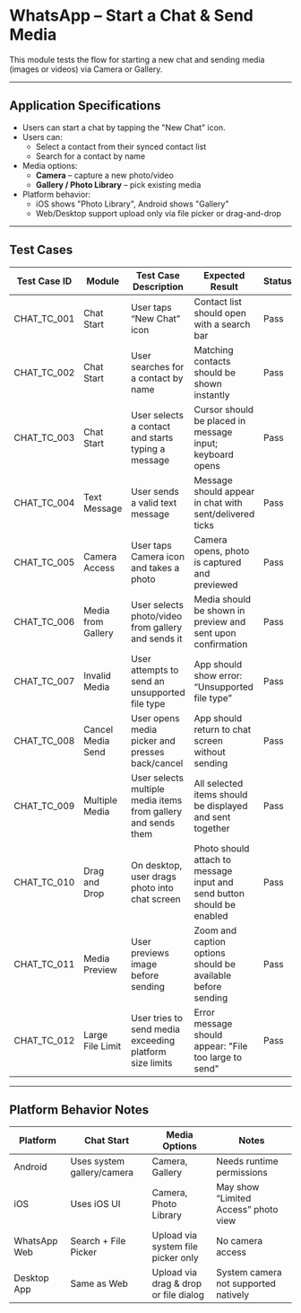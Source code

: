 # WhatsApp – Start a Chat & Send Media

This module tests the flow for starting a new chat and sending media (images or videos) via Camera or Gallery.

---

## Application Specifications

- Users can start a chat by tapping the "New Chat" icon.
- Users can:
  - Select a contact from their synced contact list
  - Search for a contact by name
- Media options:
  - **Camera** – capture a new photo/video
  - **Gallery / Photo Library** – pick existing media
- Platform behavior:
  - iOS shows "Photo Library", Android shows "Gallery"
  - Web/Desktop support upload only via file picker or drag-and-drop

---

## Test Cases

| Test Case ID     | Module             | Test Case Description                                                                    | Expected Result                                                                      | Status | Priority | Notes                                                  |
|------------------|--------------------|-------------------------------------------------------------------------------------------|---------------------------------------------------------------------------------------|--------|----------|--------------------------------------------------------|
| CHAT_TC_001      | Chat Start         | User taps “New Chat” icon                                                                 | Contact list should open with a search bar                                           | Pass   | High     | All platforms                                          |
| CHAT_TC_002      | Chat Start         | User searches for a contact by name                                                       | Matching contacts should be shown instantly                                          | Pass   | High     | Instant filtering expected                            |
| CHAT_TC_003      | Chat Start         | User selects a contact and starts typing a message                                        | Cursor should be placed in message input; keyboard opens                             | Pass   | High     |                                                        |
| CHAT_TC_004      | Text Message       | User sends a valid text message                                                           | Message should appear in chat with sent/delivered ticks                              | Pass   | High     | Check message status indicators                       |
| CHAT_TC_005      | Camera Access      | User taps Camera icon and takes a photo                                                   | Camera opens, photo is captured and previewed                                        | Pass   | High     | Android/iOS only                                      |
| CHAT_TC_006      | Media from Gallery | User selects photo/video from gallery and sends it                                        | Media should be shown in preview and sent upon confirmation                         | Pass   | High     | iOS: "Photo Library", Web: File Picker                |
| CHAT_TC_007      | Invalid Media      | User attempts to send an unsupported file type                                            | App should show error: “Unsupported file type”                                       | Pass   | Medium   |                                                        |
| CHAT_TC_008      | Cancel Media Send  | User opens media picker and presses back/cancel                                          | App should return to chat screen without sending                                     | Pass   | Medium   |                                                        |
| CHAT_TC_009      | Multiple Media     | User selects multiple media items from gallery and sends them                            | All selected items should be displayed and sent together                             | Pass   | Medium   | Android/iOS only                                      |
| CHAT_TC_010      | Drag and Drop      | On desktop, user drags photo into chat screen                                             | Photo should attach to message input and send button should be enabled               | Pass   | Medium   | Web/Desktop only                                      |
| CHAT_TC_011      | Media Preview      | User previews image before sending                                                        | Zoom and caption options should be available before sending                          | Pass   | Medium   |                                                        |
| CHAT_TC_012      | Large File Limit   | User tries to send media exceeding platform size limits                                   | Error message should appear: "File too large to send"                                | Pass   | Medium   | Varies per platform                                   |

---

## Platform Behavior Notes

| Platform       | Chat Start                 | Media Options                               | Notes                                       |
|----------------|----------------------------|---------------------------------------------|---------------------------------------------|
| Android        | Uses system gallery/camera | Camera, Gallery                             | Needs runtime permissions                   |
| iOS            | Uses iOS UI                | Camera, Photo Library                       | May show “Limited Access” photo view        |
| WhatsApp Web   | Search + File Picker       | Upload via system file picker only          | No camera access                            |
| Desktop App    | Same as Web                | Upload via drag & drop or file dialog       | System camera not supported natively        |
